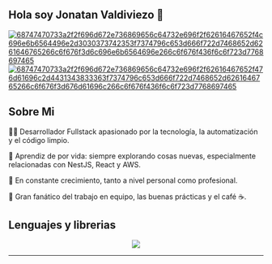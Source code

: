 ## Hola soy Jonatan Valdiviezo 👋 

[![68747470733a2f2f696d672e736869656c64732e696f2f62616467652f4c696e6b6564496e2d3030373742353f7374796c653d666f722d7468652d6261646765266c6f676f3d6c696e6b6564696e266c6f676f436f6c6f723d7768697465](https://github.com/user-attachments/assets/bbc41fdc-8dae-4f65-9658-0ae8ab8bf64b)](https://www.linkedin.com/in/jonatan-valdiviezo2205/) [![68747470733a2f2f696d672e736869656c64732e696f2f62616467652f476d61696c2d4431343833363f7374796c653d666f722d7468652d6261646765266c6f676f3d676d61696c266c6f676f436f6c6f723d7768697465](https://github.com/user-attachments/assets/7ebf62f6-16a4-4a97-9ad1-6ab84ee0c763)](mailto:valdiviezojonatan.2101@gmail.com)
<br />
## Sobre Mi

👨‍💻 Desarrollador Fullstack apasionado por la tecnología, la automatización y el código limpio.

🧠 Aprendiz de por vida: siempre explorando cosas nuevas, especialmente relacionadas con NestJS, React y AWS.

🌱 En constante crecimiento, tanto a nivel personal como profesional.

🤝 Gran fanático del trabajo en equipo, las buenas prácticas y el café ☕.
<br />

## Lenguajes y librerias

<p align="center">
  <a href="https://skillicons.dev">
    <img src="https://skillicons.dev/icons?i=git,docker,c,vim,nest,next,react,css,html,mysql,postgresql,sqlite,typescript,javascript,nodejs,aws,python,jest,cypress,rust,postman,figma,express" />
  </a>
</p>

---

